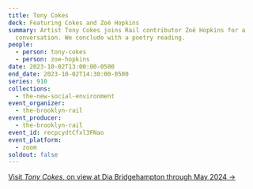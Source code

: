 ```yaml
---
title: Tony Cokes
deck: Featuring Cokes and Zoë Hopkins
summary: Artist Tony Cokes joins Rail contributor Zoë Hopkins for a
  conversation. We conclude with a poetry reading.
people:
  - person: tony-cokes
  - person: zoe-hopkins
date: 2023-10-02T13:00:00-0500
end_date: 2023-10-02T14:30:00-0500
series: 910
collections:
  - the-new-social-environment
event_organizer:
  - the-brooklyn-rail
event_producer:
  - the-brooklyn-rail
event_id: recpcydtCfxl3FNao
event_platform:
  - zoom
soldout: false
---
```

[V﻿isit *Tony Cokes*, on view at Dia Bridgehampton through May 2024 →](https://diaart.org/exhibition/exhibitions-projects/tony-cokes-exhibition)